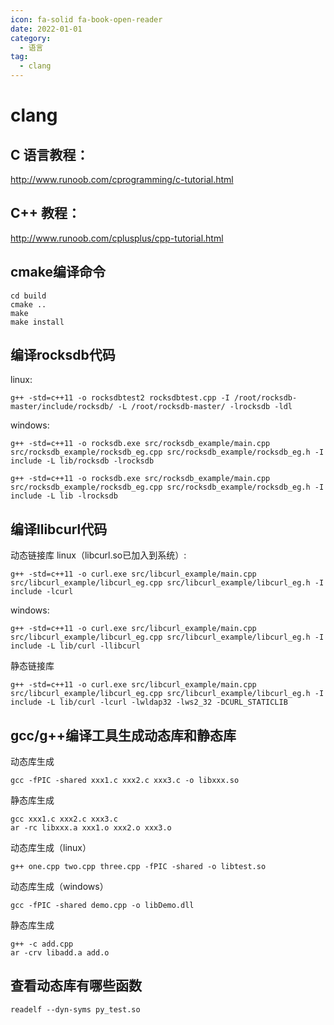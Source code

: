 ```yaml
---
icon: fa-solid fa-book-open-reader
date: 2022-01-01
category:
  - 语言
tag:
  - clang
---
```


# clang

## C 语言教程：
http://www.runoob.com/cprogramming/c-tutorial.html

## C++ 教程：
http://www.runoob.com/cplusplus/cpp-tutorial.html


## cmake编译命令
```
cd build
cmake ..
make
make install
```

## 编译rocksdb代码
linux:
```
g++ -std=c++11 -o rocksdbtest2 rocksdbtest.cpp -I /root/rocksdb-master/include/rocksdb/ -L /root/rocksdb-master/ -lrocksdb -ldl
```
windows:
```
g++ -std=c++11 -o rocksdb.exe src/rocksdb_example/main.cpp src/rocksdb_example/rocksdb_eg.cpp src/rocksdb_example/rocksdb_eg.h -I include -L lib/rocksdb -lrocksdb

g++ -std=c++11 -o rocksdb.exe src/rocksdb_example/main.cpp src/rocksdb_example/rocksdb_eg.cpp src/rocksdb_example/rocksdb_eg.h -I include -L lib -lrocksdb
```

## 编译llibcurl代码
动态链接库
linux（libcurl.so已加入到系统）:
```
g++ -std=c++11 -o curl.exe src/libcurl_example/main.cpp src/libcurl_example/libcurl_eg.cpp src/libcurl_example/libcurl_eg.h -I include -lcurl
```
windows:
```
g++ -std=c++11 -o curl.exe src/libcurl_example/main.cpp src/libcurl_example/libcurl_eg.cpp src/libcurl_example/libcurl_eg.h -I include -L lib/curl -llibcurl
```
静态链接库
```
g++ -std=c++11 -o curl.exe src/libcurl_example/main.cpp src/libcurl_example/libcurl_eg.cpp src/libcurl_example/libcurl_eg.h -I include -L lib/curl -lcurl -lwldap32 -lws2_32 -DCURL_STATICLIB
```

## gcc/g++编译工具生成动态库和静态库

动态库生成
```
gcc -fPIC -shared xxx1.c xxx2.c xxx3.c -o libxxx.so
```
静态库生成
```
gcc xxx1.c xxx2.c xxx3.c
ar -rc libxxx.a xxx1.o xxx2.o xxx3.o
```
动态库生成（linux）
```
g++ one.cpp two.cpp three.cpp -fPIC -shared -o libtest.so
```
动态库生成（windows）
```
gcc -fPIC -shared demo.cpp -o libDemo.dll
```

静态库生成
```
g++ -c add.cpp
ar -crv libadd.a add.o
```

## 查看动态库有哪些函数
```
readelf --dyn-syms py_test.so
```